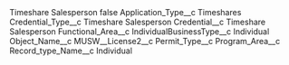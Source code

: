 <?xml version="1.0" encoding="UTF-8"?>
<CustomMetadata xmlns="http://soap.sforce.com/2006/04/metadata" xmlns:xsi="http://www.w3.org/2001/XMLSchema-instance" xmlns:xsd="http://www.w3.org/2001/XMLSchema">
    <label>Timeshare Salesperson</label>
    <protected>false</protected>
    <values>
        <field>Application_Type__c</field>
        <value xsi:type="xsd:string">Timeshares</value>
    </values>
    <values>
        <field>Credential_Type__c</field>
        <value xsi:type="xsd:string">Timeshare Salesperson</value>
    </values>
    <values>
        <field>Credential__c</field>
        <value xsi:type="xsd:string">Timeshare Salesperson</value>
    </values>
    <values>
        <field>Functional_Area__c</field>
        <value xsi:nil="true"/>
    </values>
    <values>
        <field>IndividualBusinessType__c</field>
        <value xsi:type="xsd:string">Individual</value>
    </values>
    <values>
        <field>Object_Name__c</field>
        <value xsi:type="xsd:string">MUSW__License2__c</value>
    </values>
    <values>
        <field>Permit_Type__c</field>
        <value xsi:nil="true"/>
    </values>
    <values>
        <field>Program_Area__c</field>
        <value xsi:nil="true"/>
    </values>
    <values>
        <field>Record_type_Name__c</field>
        <value xsi:type="xsd:string">Individual</value>
    </values>
</CustomMetadata>
